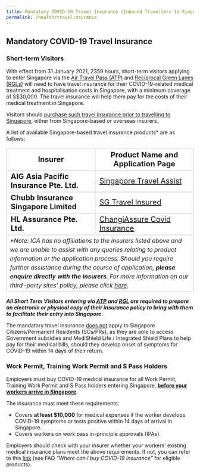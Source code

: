 ```yaml
---
title: Mandatory COVID-19 Travel Insurance (Inbound Travellers to Singapore)
permalink: /health/travelinsurance
---
```


## Mandatory COVID-19 Travel Insurance

### Short-term Visitors

With effect from 31 January 2021, 2359 hours, short-term visitors applying to enter Singapore via the [Air Travel Pass (ATP)](/atp/overview) and [Reciprocal Green Lanes (RGLs)](/rgl/overview) will need to have travel insurance for their COVID-19-related medical treatment and hospitalisation costs in Singapore, with a minimum coverage of S$30,000. The travel insurance will help them pay for the costs of their medical treatment in Singapore.

Visitors should <u>purchase such travel insurance prior to travelling to Singapore</u>, either from Singapore-based or overseas insurers. 

A list of available Singapore-based travel insurance products* are as follows:

<table>
<thead>
<tr>
<th style="font-size: 20px; margin-top:0px; margin-bottom:0px; border-left:2px solid #E0E0E0; border-top:2px solid #E0E0E0; border-right:2px solid #E0E0E0; border-bottom:2px solid #E0E0E0;">Insurer</th>
<th style="font-size: 20px; margin-top:0px; margin-bottom:0px; border-top:2px solid #E0E0E0; border-right:2px solid #E0E0E0; border-bottom:2px solid #E0E0E0;">Product Name and Application Page</th>
</tr>
</thead>
<tbody>
<tr>
<td style="font-size:20px; margin-top:0px; margin-bottom:0px; border-left:2px solid #E0E0E0; border-right:2px solid #E0E0E0; border-bottom:2px solid #E0E0E0;"><b>AIG Asia Pacific Insurance Pte. Ltd.</b></td>
<td style="font-size:20px; margin-top:0px; margin-bottom:0px; border-right:2px solid #E0E0E0; border-bottom:2px solid #E0E0E0;"><a href="https://www.aig.sg/singapore-travel-assist" target="_blank">Singapore Travel Assist</a></td>
</tr>
<tr>
<td style="font-size:20px; margin-top:0px; margin-bottom:0px; border-left:2px solid #E0E0E0; border-right:2px solid #E0E0E0; border-bottom:2px solid #E0E0E0;"><b>Chubb Insurance Singapore Limited</b></td>
<td style="font-size:20px; margin-top:0px; margin-bottom:0px; border-right:2px solid #E0E0E0; border-bottom:2px solid #E0E0E0;"><a href="https://sgtravelinsured.chubbtravelinsurance.com/" target="_blank">SG Travel Insured</a></td>
</tr>
<tr>
<td style="font-size:20px; margin-top:0px; margin-bottom:0px; border-left:2px solid #E0E0E0; border-right:2px solid #E0E0E0; border-bottom:2px solid #E0E0E0;"><b>HL Assurance Pte. Ltd.</b></td>
<td style="font-size:20px; margin-top:0px; margin-bottom:0px; border-right:2px solid #E0E0E0; border-bottom:2px solid #E0E0E0;"><a href="https://changiassure.changirecommends.com/" target="_blank">ChangiAssure Covid Insurance</a></td>
</tr>
<tr>
<td colspan="2" style="font-size:16px; line-height:1.5; margin-top:0px; margin-bottom:0px; border-left:2px solid #E0E0E0; border-right:2px solid #E0E0E0; border-bottom:2px solid #E0E0E0;"><i>*Note: ICA has no affiliations to the insurers listed above and we are unable to assist with any queries relating to product information or the application process. Should you require further assistance during the course of application, <b>please enquire directly with the insurers</b>. For more information on our third-party sites' policy, please click <a href="/terms-of-use#ThirdPartySitesPolicy">here</a>.</i></td>
</tr>
</tbody>
</table>

<b><i>All Short Term Visitors entering via [ATP](/atp/overview) and [RGL](/rgl/overview) are required to prepare an electronic or physical copy of their insurance policy to bring with them to facilitate their entry into Singapore. </i></b>

The mandatory travel insurance <u>does not</u> apply to Singapore Citizens/Permanent Residents (SCs/PRs), as they are able to access Government subsidies and MediShield Life / Integrated Shield Plans to help pay for their medical bills, should they develop onset of symptoms for COVID-19 within 14 days of their return.

### Work Permit, Training Work Permit and S Pass Holders

Employers must buy COVID-19 medical insurance for all Work Permit, Training Work Permit and S Pass holders entering Singapore, <b><u>before your workers arrive in Singapore</u></b>.

The insurance must meet these requirements:
<ul>
<li>Covers <b>at least $10,000</b> for medical expenses if the worker develops COVID-19 symptoms or tests positive within 14 days of arrival in Singapore.</li>
<li>Covers workers on work pass in-principle approvals (IPAs).</li>
</ul>

Employers should check with your insurer whether your workers’ existing medical insurance plans meet the above requirements. If not, you can refer to this <a href="https://www.mom.gov.sg/covid-19/frequently-asked-questions/eligible-claims-and-medical-benefits">link</a> (see FAQ <i>“Where can I buy COVID-19 insurance”</i> for eligible products).
